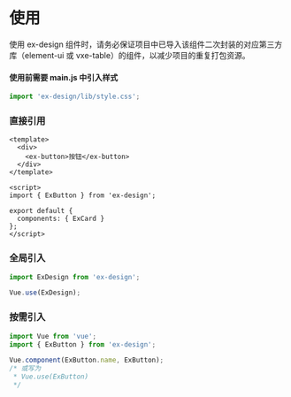 # 使用

使用 ex-design 组件时，请务必保证项目中已导入该组件二次封装的对应第三方库（element-ui 或 vxe-table）的组件，以减少项目的重复打包资源。

#### 使用前需要 main.js 中引入样式

```js
import 'ex-design/lib/style.css';
```

### 直接引用

```vue
<template>
  <div>
    <ex-button>按钮</ex-button>
  </div>
</template>

<script>
import { ExButton } from 'ex-design';

export default {
  components: { ExCard }
};
</script>
```

### 全局引入

```js
import ExDesign from 'ex-design';

Vue.use(ExDesign);
```

### 按需引入

```js
import Vue from 'vue';
import { ExButton } from 'ex-design';

Vue.component(ExButton.name, ExButton);
/* 或写为
 * Vue.use(ExButton)
 */
```
